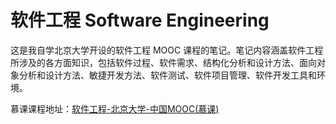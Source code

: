 # 软件工程 Software Engineering

这是我自学北京大学开设的软件工程 MOOC 课程的笔记。笔记内容涵盖软件工程所涉及的各方面知识，包括软件过程、软件需求、结构化分析和设计方法、面向对象分析和设计方法、敏捷开发方法、软件测试、软件项目管理、软件开发工具和环境。

慕课课程地址：[软件工程-北京大学-中国MOOC(慕课)](https://www.icourse163.org/course/PKU-1003177002)